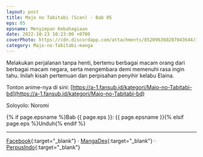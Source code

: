 ```yaml
---
layout: post
title: Majo no Tabitabi (Scan) - Bab 05
eps: 05
epsname: Menyimpan Kebahagiaan
date: 2022-10-23 10:23:00 +0700
coverPhoto: https://cdn.discordapp.com/attachments/852096360287043644/1075786845293641840/bab5.png
category: Majo-no-Tabitabi-manga
---
```


Melakukan perjalanan tanpa henti, bertemu berbagai macam orang dari berbagai macam negara, serta mengembara demi memenuhi rasa ingin tahu. Inilah kisah pertemuan dan perpisahan penyihir kelabu Elaina.

Tonton anime-nya di sini: [https://a-1.fansub.id/kategori/Majo-no-Tabitabi-bd](https://a-1.fansub.id/kategori/Majo-no-Tabitabi-bd)

Soloyolo: Noromi

{% if page.epsname %}Bab {{ page.eps }}: {{ page.epsname }}{% elsif page.eps %}Unduh{% endif %}

---
[Facebook](https://www.facebook.com/a1fansub/posts/pfbid0ypZVcedM1grBE2p5PNsjVsmvoyBFs6qDpCBcazpGp2zdAPbkEnWKC7GsJqRpYRvHl){:target="_blank"} &middot; [MangaDex](https://mangadex.org/chapter/282358b9-7e17-4779-a141-a5335e492150){:target="_blank"} &middot; [PerpusIndo](https://www.perpusindo.info/berkas/1CGez2yI.elaina-majo-no-tabitabi-bab-05-digital-pdf){:target="_blank"}